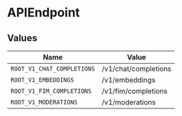 # APIEndpoint


## Values

| Name                       | Value                      |
| -------------------------- | -------------------------- |
| `ROOT_V1_CHAT_COMPLETIONS` | /v1/chat/completions       |
| `ROOT_V1_EMBEDDINGS`       | /v1/embeddings             |
| `ROOT_V1_FIM_COMPLETIONS`  | /v1/fim/completions        |
| `ROOT_V1_MODERATIONS`      | /v1/moderations            |